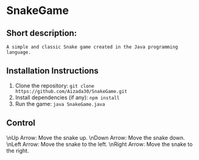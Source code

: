 # SnakeGame

## Short description: 
    A simple and classic Snake game created in the Java programming language.

## Installation Instructions

1. Clone the repository: `git clone https://github.com/Aizada30/SnakeGame.git`
2. Install dependencies (if any): `npm install`
3. Run the game: `java SnakeGame.java`

## Control

\nUp Arrow: Move the snake up.
\nDown Arrow: Move the snake down.
\nLeft Arrow: Move the snake to the left.
\nRight Arrow: Move the snake to the right.
